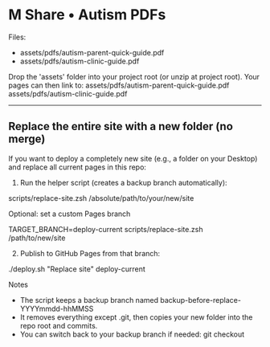 M Share • Autism PDFs
======================
Files:
- assets/pdfs/autism-parent-quick-guide.pdf
- assets/pdfs/autism-clinic-guide.pdf

Drop the 'assets' folder into your project root (or unzip at project root).
Your pages can then link to:
  assets/pdfs/autism-parent-quick-guide.pdf
  assets/pdfs/autism-clinic-guide.pdf

---

Replace the entire site with a new folder (no merge)
----------------------------------------------------
If you want to deploy a completely new site (e.g., a folder on your Desktop) and replace all current pages in this repo:

1) Run the helper script (creates a backup branch automatically):

  scripts/replace-site.zsh /absolute/path/to/your/new/site

  Optional: set a custom Pages branch

  TARGET_BRANCH=deploy-current scripts/replace-site.zsh /path/to/new/site

2) Publish to GitHub Pages from that branch:

  ./deploy.sh "Replace site" deploy-current

Notes
- The script keeps a backup branch named backup-before-replace-YYYYmmdd-hhMMSS
- It removes everything except .git, then copies your new folder into the repo root and commits.
- You can switch back to your backup branch if needed: git checkout <backup-branch-name>

